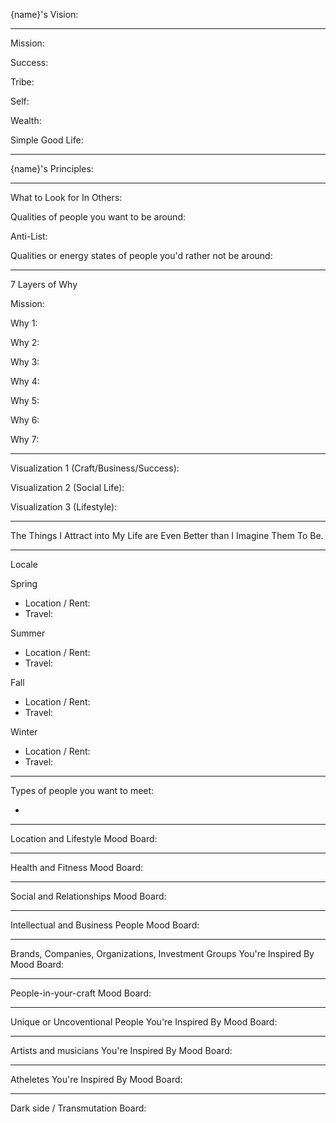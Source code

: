 {name}'s Vision:


---

Mission:

Success:

Tribe:

Self:

Wealth:

Simple Good Life:

---

{name}'s Principles:


---

What to Look for In Others:

Qualities of people you want to be around:


Anti-List:

Qualities or energy states of people you'd rather not be around:

---

7 Layers of Why

Mission:

Why 1:

Why 2:

Why 3:

Why 4:

Why 5:

Why 6:

Why 7:


---


Visualization 1 (Craft/Business/Success):


Visualization 2 (Social Life):


Visualization 3 (Lifestyle):


---

The Things I Attract into My Life are Even Better than I Imagine Them To Be.


---

Locale

Spring

- Location / Rent:
- Travel:

Summer

- Location / Rent:
- Travel:

Fall

- Location / Rent:
- Travel:

Winter

- Location / Rent:
- Travel:

---

Types of people you want to meet:

- 

---

Location and Lifestyle Mood Board:


---

Health and Fitness Mood Board:


---

Social and Relationships Mood Board:


---

Intellectual and Business People Mood Board:


---
Brands, Companies, Organizations, Investment Groups You're Inspired By Mood Board:


---
People-in-your-craft Mood Board:


---
Unique or Uncoventional People You're Inspired By Mood Board:


---
Artists and musicians You're Inspired By Mood Board:


---
Atheletes You're Inspired By Mood Board:


---
Dark side / Transmutation Board:
